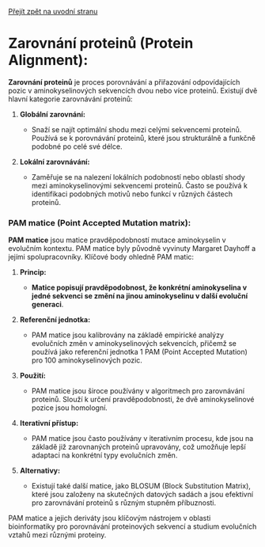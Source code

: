 [Přejít zpět na uvodní stranu](../README.md)

# Zarovnání proteinů (Protein Alignment):

**Zarovnání proteinů** je proces porovnávání a přiřazování odpovídajících pozic v aminokyselinových sekvencích dvou nebo více proteinů. Existují dvě hlavní kategorie zarovnávání proteinů:

1. **Globální zarovnání:**
   - Snaží se najít optimální shodu mezi celými sekvencemi proteinů. Používá se k porovnávání proteinů, které jsou strukturálně a funkčně podobné po celé své délce.

2. **Lokální zarovnávání:**
   - Zaměřuje se na nalezení lokálních podobností nebo oblastí shody mezi aminokyselinovými sekvencemi proteinů. Často se používá k identifikaci podobných motivů nebo funkcí v různých částech proteinů.

### PAM matice (Point Accepted Mutation matrix):

**PAM matice** jsou matice pravděpodobností mutace aminokyselin v evolučním kontextu. PAM matice byly původně vyvinuty Margaret Dayhoff a jejími spolupracovníky. Klíčové body ohledně PAM matic:

1. **Princip:**
   - **Matice popisují pravděpodobnost, že konkrétní aminokyselina v jedné sekvenci se změní na jinou aminokyselinu v další evoluční generaci**.

2. **Referenční jednotka:**
   - PAM matice jsou kalibrovány na základě empirické analýzy evolučních změn v aminokyselinových sekvencích, přičemž se používá jako referenční jednotka 1 PAM (Point Accepted Mutation) pro 100 aminokyselinových pozic.

3. **Použití:**
   - PAM matice jsou široce používány v algoritmech pro zarovnávání proteinů. Slouží k určení pravděpodobnosti, že dvě aminokyselinové pozice jsou homologní.

4. **Iterativní přístup:**
   - PAM matice jsou často používány v iterativním procesu, kde jsou na základě již zarovnaných proteinů upravovány, což umožňuje lepší adaptaci na konkrétní typy evolučních změn.

5. **Alternativy:**
   - Existují také další matice, jako BLOSUM (Block Substitution Matrix), které jsou založeny na skutečných datových sadách a jsou efektivní pro zarovnávání proteinů s různým stupněm příbuznosti.

PAM matice a jejich deriváty jsou klíčovým nástrojem v oblasti bioinformatiky pro porovnávání proteinových sekvencí a studium evolučních vztahů mezi různými proteiny.
